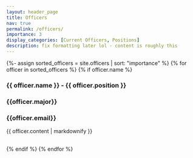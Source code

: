 ```yaml
---
layout: header_page
title: Officers
nav: true
permalink: /officers/
importance: 3
display_categories: [Current Officers, Positions]
description: fix formatting later lol - content is roughly this
---
```


<div class="officer-list">
{%- assign sorted_officers = site.officers | sort: "importance" %}
{% for officer in sorted_officers %}
    {% if officer.name %}
        <div class="officer" id="{{officer.position}}" style="padding-bottom:1rem;">
            <h3>{{ officer.name }} - {{ officer.position }}</h3>
            <h3>{{officer.major}}</h3>
            <h3>{{officer.email}}</h3>
            <p>{{ officer.content | markdownify }}</p>
        </div>
    {% endif %}
{% endfor %}
</div>